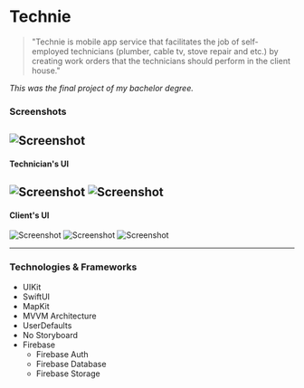 # Technie

> "Technie is mobile app service that facilitates the job of 
self-employed technicians (plumber, cable tv, stove repair and etc.) 
by creating work orders that the technicians
should perform in the client house."

*This was the final project of my bachelor degree.*

### Screenshots
![Screenshot](https://res.cloudinary.com/valtermachado/image/upload/v1626248209/GitHub%20ReadMe%20Pics/welcome_screen_bytixv.png)
---
#### Technician's UI
![Screenshot](https://res.cloudinary.com/valtermachado/image/upload/v1626248208/GitHub%20ReadMe%20Pics/technician1_fmwgch.png)
![Screenshot](https://res.cloudinary.com/valtermachado/image/upload/v1626248204/GitHub%20ReadMe%20Pics/techncian2.1_begake.png)
---
#### Client's UI
![Screenshot](https://res.cloudinary.com/valtermachado/image/upload/v1626248209/GitHub%20ReadMe%20Pics/client1_thtdtn.png)
![Screenshot](https://res.cloudinary.com/valtermachado/image/upload/v1626248212/GitHub%20ReadMe%20Pics/client2_esixkw.png)
![Screenshot](https://res.cloudinary.com/valtermachado/image/upload/v1626248212/GitHub%20ReadMe%20Pics/client3_rl2xte.png)

---

### Technologies & Frameworks
* UIKit
* SwiftUI
* MapKit
* MVVM Architecture
* UserDefaults
* No Storyboard
* Firebase
    * Firebase Auth 
    * Firebase Database
    * Firebase Storage

